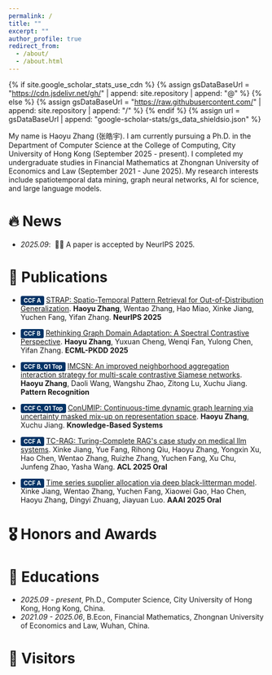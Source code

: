 ```yaml
---
permalink: /
title: ""
excerpt: ""
author_profile: true
redirect_from: 
  - /about/
  - /about.html
---
```


{% if site.google_scholar_stats_use_cdn %}
{% assign gsDataBaseUrl = "https://cdn.jsdelivr.net/gh/" | append: site.repository | append: "@" %}
{% else %}
{% assign gsDataBaseUrl = "https://raw.githubusercontent.com/" | append: site.repository | append: "/" %}
{% endif %}
{% assign url = gsDataBaseUrl | append: "google-scholar-stats/gs_data_shieldsio.json" %}

<span class='anchor' id='about-me'></span>

My name is Haoyu Zhang (张皓宇). I am currently pursuing a Ph.D. in the Department of Computer Science at the College of Computing, City University of Hong Kong (September 2025 - present). I completed my undergraduate studies in Financial Mathematics at Zhongnan University of Economics and Law (September 2021 - June 2025). My research interests include spatiotemporal data mining, graph neural networks, AI for science, and large language models.


# 🔥 News
- *2025.09*: &nbsp;🎉🎉 A paper is accepted by NeurIPS 2025.

# 📝 Publications 



- <span style="background-color: #003366; color: white; padding: 2px 6px; border-radius: 3px; font-size: 0.8em; font-weight: bold;">CCF A</span> [STRAP: Spatio-Temporal Pattern Retrieval for Out-of-Distribution Generalization](https://howeyz.github.io/). **Haoyu Zhang**, Wentao Zhang, Hao Miao, Xinke Jiang, Yuchen Fang, Yifan Zhang. **NeurIPS 2025**

- <span style="background-color: #003366; color: white; padding: 2px 6px; border-radius: 3px; font-size: 0.8em; font-weight: bold;">CCF B</span> [Rethinking Graph Domain Adaptation: A Spectral Contrastive Perspective]((https://howeyz.github.io/)). **Haoyu Zhang**, Yuxuan Cheng, Wenqi Fan, Yulong Chen, Yifan Zhang. **ECML-PKDD 2025**

- <span style="background-color: #003366; color: white; padding: 2px 6px; border-radius: 3px; font-size: 0.8em; font-weight: bold;">CCF B, Q1 Top</span> [IMCSN: An improved neighborhood aggregation interaction strategy for multi-scale contrastive Siamese networks]((https://howeyz.github.io/)). **Haoyu Zhang**, Daoli Wang, Wangshu Zhao, Zitong Lu, Xuchu Jiang. **Pattern Recognition**

- <span style="background-color: #003366; color: white; padding: 2px 6px; border-radius: 3px; font-size: 0.8em; font-weight: bold;">CCF C, Q1 Top</span> [ConUMIP: Continuous-time dynamic graph learning via uncertainty masked mix-up on representation space]((https://howeyz.github.io/)). **Haoyu Zhang**, Xuchu Jiang. **Knowledge-Based Systems**

- <span style="background-color: #003366; color: white; padding: 2px 6px; border-radius: 3px; font-size: 0.8em; font-weight: bold;">CCF A</span> [TC-RAG: Turing-Complete RAG's case study on medical llm systems]((https://howeyz.github.io/)). Xinke Jiang, Yue Fang, Rihong Qiu, Haoyu Zhang, Yongxin Xu, Hao Chen, Wentao Zhang, Ruizhe Zhang, Yuchen Fang, Xu Chu, Junfeng Zhao, Yasha Wang. **ACL 2025 Oral**

- <span style="background-color: #003366; color: white; padding: 2px 6px; border-radius: 3px; font-size: 0.8em; font-weight: bold;">CCF A</span> [Time series supplier allocation via deep black-litterman model]((https://howeyz.github.io/)). Xinke Jiang, Wentao Zhang, Yuchen Fang, Xiaowei Gao, Hao Chen, Haoyu Zhang, Dingyi Zhuang, Jiayuan Luo. **AAAI 2025 Oral**




# 🎖 Honors and Awards


# 📖 Educations
- *2025.09 - present*, Ph.D., Computer Science, City University of Hong Kong, Hong Kong, China.
- *2021.09 - 2025.06*, B.Econ, Financial Mathematics, Zhongnan University of Economics and Law, Wuhan, China.


# 👀 Visitors

<script type="text/javascript" src="//rf.revolvermaps.com/0/0/6.js?i=54e0ojatafc&amp;m=7&amp;c=e63100&amp;cr1=ffffff&amp;f=arial&amp;l=0&amp;bv=90&amp;lx=-420&amp;ly=420&amp;hi=20&amp;he=7&amp;hc=a8ddff&amp;rs=80" async="async"></script>
